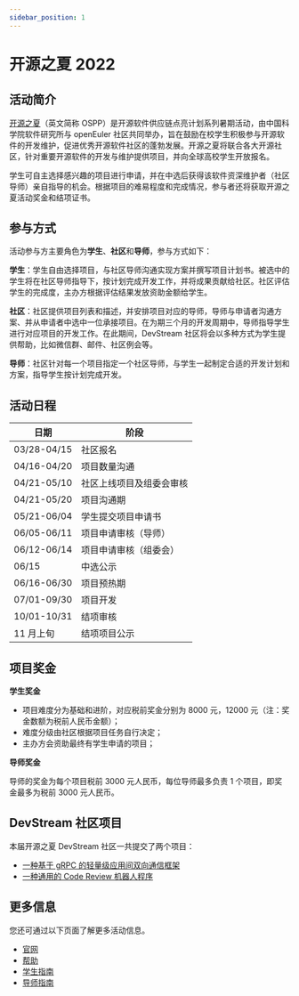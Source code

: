 ```yaml
---
sidebar_position: 1
---
```


# 开源之夏 2022

## 活动简介

[开源之夏](https://summer-ospp.ac.cn)（英文简称 OSPP）是开源软件供应链点亮计划系列暑期活动，由中国科学院软件研究所与 openEuler 社区共同举办，旨在鼓励在校学生积极参与开源软件的开发维护，促进优秀开源软件社区的蓬勃发展。开源之夏将联合各大开源社区，针对重要开源软件的开发与维护提供项目，并向全球高校学生开放报名。

学生可自主选择感兴趣的项目进行申请，并在中选后获得该软件资深维护者（社区导师）亲自指导的机会。根据项目的难易程度和完成情况，参与者还将获取开源之夏活动奖金和结项证书。

## 参与方式

活动参与方主要角色为**学生**、**社区**和**导师**，参与方式如下：

**学生**：学生自由选择项目，与社区导师沟通实现方案并撰写项目计划书。被选中的学生将在社区导师指导下，按计划完成开发工作，并将成果贡献给社区。社区评估学生的完成度，主办方根据评估结果发放资助金额给学生。

**社区**：社区提供项目列表和描述，并安排项目对应的导师，导师与申请者沟通方案、并从申请者中选中一位承接项目。在为期三个月的开发周期中，导师指导学生进行对应项目的开发工作。在此期间，DevStream 社区将会以多种方式为学生提供帮助，比如微信群、邮件、社区例会等。

**导师**：社区针对每一个项目指定一个社区导师，与学生一起制定合适的开发计划和方案，指导学生按计划完成开发。

## 活动日程

| **日期**    | **阶段**                 |
| ----------- | ------------------------ |
| 03/28-04/15 | 社区报名                 |
| 04/16-04/20 | 项目数量沟通             |
| 04/21-05/10 | 社区上线项目及组委会审核 |
| 04/21-05/20 | 项目沟通期               |
| 05/21-06/04 | 学生提交项目申请书       |
| 06/05-06/11 | 项目申请审核（导师）     |
| 06/12-06/14 | 项目申请审核（组委会）   |
| 06/15       | 中选公示                 |
| 06/16-06/30 | 项目预热期               |
| 07/01-09/30 | 项目开发                 |
| 10/01-10/31 | 结项审核                 |
| 11 月上旬   | 结项项目公示             |

## 项目奖金

**学生奖金**

- 项目难度分为基础和进阶，对应税前奖金分别为 8000 元，12000 元（注：奖金数额为税前人民币金额）；
- 难度分级由社区根据项目任务自行决定；
- 主办方会资助最终有学生申请的项目；

**导师奖金**

导师的奖金为每个项目税前 3000 元人民币，每位导师最多负责 1 个项目，即奖金最多为税前 3000 元人民币。

## DevStream 社区项目

本届开源之夏 DevStream 社区一共提交了两个项目：

- [一种基于 gRPC 的轻量级应用间双向通信框架](go-grpc)
- [一种通用的 Code Review 机器人程序](cr-bot)

## 更多信息

您还可通过以下页面了解更多活动信息。

- [官网](https://summer-ospp.ac.cn/#/homepage)
- [帮助](https://summer-ospp.ac.cn/help/)
- [学生指南](https://summer-ospp.ac.cn/help/student/)
- [导师指南](https://summer-ospp.ac.cn/help/mentor/)